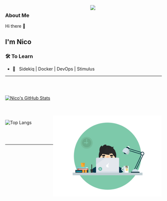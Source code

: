 
<img align='right' src="https://media.giphy.com/media/M9gbBd9nbDrOTu1Mqx/giphy.gif" width="230">

<h3> About Me </h3>
<span>Hi there 👋<h2> I'm Nico</h2></span>




<h3>🛠 To Learn</h3>

- 🔧 &nbsp; Sidekiq | Docker | DevOps | Stimulus

<hr>



<br/><br/>

[![Nico's GitHub Stats](https://github-readme-stats.vercel.app/api?username=nroulston&show_icons=true)](https://github.com/shivam0110)

<br/>

<br/>

<img src="https://github.com/nirala69/nirala69/blob/master/70804f7e25b11f29db904f2fa7b4cd9d.gif" width="350" align='right'>

![Top Langs](https://github-readme-stats.vercel.app/api/top-langs/?username=nroulston&show_icons=true)

<br><br>



<hr>




